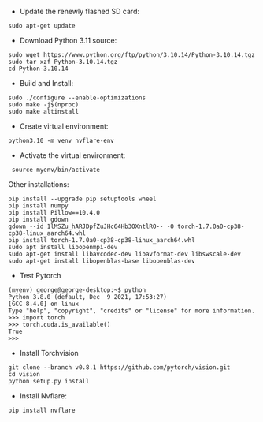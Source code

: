 - Update the renewly flashed SD card:
```
sudo apt-get update
```

- Download Python 3.11 source:
```
sudo wget https://www.python.org/ftp/python/3.10.14/Python-3.10.14.tgz
sudo tar xzf Python-3.10.14.tgz
cd Python-3.10.14
```

- Build and Install: 
```
sudo ./configure --enable-optimizations
sudo make -j$(nproc)
sudo make altinstall
```

- Create virtual environment: 
```
python3.10 -m venv nvflare-env
```

- Activate the virtual environment: 
```
 source myenv/bin/activate
```

Other installations: 
```
pip install --upgrade pip setuptools wheel
pip install numpy
pip install Pillow==10.4.0
pip install gdown 
gdown --id 1lMSZu_hARJDpfZuJHc64Hb3OXntlRO-- -O torch-1.7.0a0-cp38-cp38-linux_aarch64.whl
pip install torch-1.7.0a0-cp38-cp38-linux_aarch64.whl
sudo apt install libopenmpi-dev
sudo apt-get install libavcodec-dev libavformat-dev libswscale-dev
sudo apt-get install libopenblas-base libopenblas-dev
```

- Test Pytorch 
```
(myenv) george@george-desktop:~$ python
Python 3.8.0 (default, Dec  9 2021, 17:53:27) 
[GCC 8.4.0] on linux
Type "help", "copyright", "credits" or "license" for more information.
>>> import torch
>>> torch.cuda.is_available()
True
>>> 
```

- Install Torchvision 
```
git clone --branch v0.8.1 https://github.com/pytorch/vision.git
cd vision 
python setup.py install
```

- Install Nvflare: 
```
pip install nvflare 
```